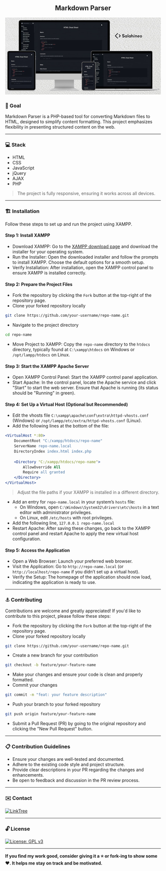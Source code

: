 <h2 align="center">Markdown Parser</h2>

<p align="center">
  <img src="Mockup.jpg" alt="Responsive Mockup">
</p>

### 🎯 Goal

Markdown Parser is a PHP-based tool for converting Markdown files to HTML, designed to simplify content formatting. This project emphasizes flexibility in presenting structured content on the web.

---

### 💻 Stack

- HTML
- CSS
- JavaScript
- jQuery
- AJAX
- PHP

> The project is fully responsive, ensuring it works across all devices.

---

### 🏗️ Installation

Follow these steps to set up and run the project using XAMPP.

#### Step 1: Install XAMPP

- Download XAMPP: Go to the [XAMPP download page](https://www.apachefriends.org/download.html) and download the installer for your operating system.
- Run the Installer: Open the downloaded installer and follow the prompts to install XAMPP. Choose the default options for a smooth setup.
- Verify Installation: After installation, open the XAMPP control panel to ensure XAMPP is installed correctly.

#### Step 2: Prepare the Project Files

- Fork the repository by clicking the `Fork` button at the top-right of the repository page.
- Clone your forked repository locally
```bash
git clone https://github.com/your-username/repo-name.git
```
- Navigate to the project directory
```bash
cd repo-name
```
- Move Project to XAMPP: Copy the `repo-name` directory to the `htdocs` directory, typically found at `C:\xampp\htdocs` on Windows or `/opt/lampp/htdocs` on Linux.

#### Step 3: Start the XAMPP Apache Server

- Open XAMPP Control Panel: Start the XAMPP control panel application.
- Start Apache: In the control panel, locate the Apache service and click "Start" to start the web server. Ensure that Apache is running (its status should be "Running" in green).

#### Step 4: Set Up a Virtual Host (Optional but Recommended)

- Edit the vhosts file `C:\xampp\apache\conf\extra\httpd-vhosts.conf` (Windows) or `/opt/lampp/etc/extra/httpd-vhosts.conf` (Linux).
- Add the following lines at the bottom of the file:

```apache
<VirtualHost *:80>
    DocumentRoot "C:/xampp/htdocs/repo-name"
    ServerName repo-name.local
    DirectoryIndex index.html index.php

    <Directory "C:/xampp/htdocs/repo-name">
        AllowOverride All
        Require all granted
    </Directory>
</VirtualHost>
```

> Adjust the file paths if your XAMPP is installed in a different directory.

- Add an entry for `repo-name.local` in your system’s `hosts` file:
    - On Windows, open `C:\Windows\System32\drivers\etc\hosts` in a text editor with administrator privileges.
    - On Linux, edit `/etc/hosts` with root privileges.
- Add the following line, `127.0.0.1 repo-name.local`
- Restart Apache: After saving these changes, go back to the XAMPP control panel and restart Apache to apply the new virtual host configuration.

#### Step 5: Access the Application

- Open a Web Browser: Launch your preferred web browser.
- Visit the Application: Go to `http://repo-name.local` (or `http://localhost/repo-name` if you didn’t set up a virtual host).
- Verify the Setup: The homepage of the application should now load, indicating the application is ready to use.

---

### ⚓ Contributing

Contributions are welcome and greatly appreciated! If you'd like to contribute to this project, please follow these steps:

- Fork the repository by clicking the `Fork` button at the top-right of the repository page.
- Clone your forked repository locally
```bash
git clone https://github.com/your-username/repo-name.git
```
- Create a new branch for your contribution
```bash
git checkout -b feature/your-feature-name
```
- Make your changes and ensure your code is clean and properly formatted.
- Commit your changes
```bash
git commit -m "feat: your feature description"
```
- Push your branch to your forked repository
```bash
git push origin feature/your-feature-name
```
- Submit a Pull Request (PR) by going to the original repository and clicking the "New Pull Request" button.

---

### 📋 Contribution Guidelines

- Ensure your changes are well-tested and documented.
- Adhere to the existing code style and project structure.
- Provide clear descriptions in your PR regarding the changes and enhancements.
- Be open to feedback and discussion in the PR review process.

---

### ✉️ Contact

[![LinkTree](https://img.shields.io/badge/-Checkout%20My%20LinkTree-404040?style=flat&logo=linktree&logoColor=ffffff)](https://linktree.salahineo.com)

---

### 🔓 License

[![License: GPL v3](https://img.shields.io/badge/License-GPLv3-blue.svg)](https://www.gnu.org/licenses/gpl-3.0)

---

**If you find my work good, consider giving it a ⭐ or fork-ing to show some ❤️. It helps me stay on track and be motivated.**
